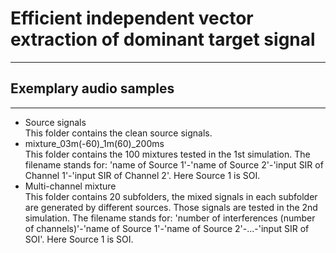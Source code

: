 # Efficient independent vector extraction of dominant target signal
---
## Exemplary audio samples
---
- Source signals  
This folder contains the clean source signals.
- mixture_03m(-60)_1m(60)_200ms  
This folder contains the 100 mixtures tested in the 1st simulation. 
The filename stands for: 'name of Source 1'-'name of Source 2'-'input SIR of Channel 1'-'input SIR of Channel 2'. Here Source 1 is SOI.
- Multi-channel mixture  
This folder contains 20 subfolders, the mixed signals in each subfolder are generated by different sources. 
Those signals are tested in the 2nd simulation.
The filename stands for: 'number of interferences (number of channels)'-'name of Source 1'-'name of Source 2'-...-'input SIR of SOI'. Here Source 1 is SOI.
